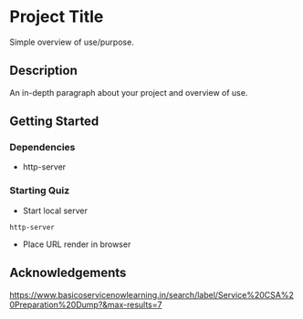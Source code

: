 
# Project Title

Simple overview of use/purpose.

## Description

An in-depth paragraph about your project and overview of use.

## Getting Started

### Dependencies

* http-server


### Starting Quiz

* Start local server
```
http-server
```
* Place URL render in browser

## Acknowledgements
https://www.basicoservicenowlearning.in/search/label/Service%20CSA%20Preparation%20Dump?&max-results=7
